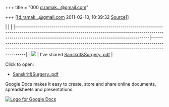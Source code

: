 +++
title = "000 d.ramak...@gmail.com"

+++
[[d.ramak...@gmail.com	2011-02-10, 10:39:32 [Source](https://groups.google.com/g/bvparishat/c/g8zs9z964Nw)]]



|                                                                                                                                                                                                                              |                                                                                                                                                                            | |------------------------------------------------------------------------------------------------------------------------------------------------------------------------------------------------------------------------------|----------------------------------------------------------------------------------------------------------------------------------------------------------------------------| | ![](https://ci5.googleusercontent.com/proxy/1cn5jRjyj0VvLWdF_SScyqydLKuoxKoJja89cKpaMhzL-LKdLGgelx4NN9-RUUSQpkoWoVArTcML0Ty3cjA7BH0dWFv7RkTwyFUvuuyO=s0-d-e1-ft#https://docs.google.com/images/doclist/icon_7_pdf_email.png) | I've shared [Sanskrit&Surgery..pdf](https://docs.google.com/viewer?a=v&pid=explorer&chrome=true&srcid=0B_0UN94vO_JKZTI4MTA0NjUtMGU1Ny00NmY1LWI4YjEtY2MxNTFkM2U2YjEy&hl=en) |

Click to open:

-   [Sanskrit&Surgery..pdf](https://docs.google.com/viewer?a=v&pid=explorer&chrome=true&srcid=0B_0UN94vO_JKZTI4MTA0NjUtMGU1Ny00NmY1LWI4YjEtY2MxNTFkM2U2YjEy&hl=en)

  
Google Docs makes it easy to create, store and share online documents, spreadsheets and presentations.

[![Logo for Google Docs](https://ci5.googleusercontent.com/proxy/wOdvm10wsWS-PYtUItuiJAeZ9QaylfkVfNbzxxO1_-jMg8bMPtp7L0UJzIMXPZzyY-MYO7Pbg7tSdxnCwRRp7Egn9xLWzXOYeVQ=s0-d-e1-ft#https://docs.google.com/images/doclist/docs_logo_sm.gif)](http://docs.google.com)

